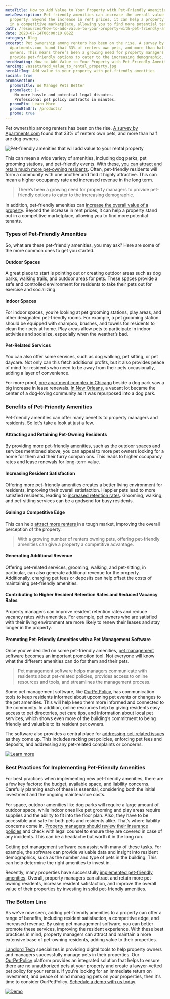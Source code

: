 ```yaml
---
metaTitle: How to Add Value to Your Property with Pet-Friendly Amenities
metaDescription: Pet-friendly amenities can increase the overall value of a
  property. Beyond the increase in rent prices, it can help a property stand out
  in a competitive marketplace, allowing you to find more potential tenants.
path: /resources/how-to-add-value-to-your-property-with-pet-friendly-amenities
date: 2023-07-14T06:00:10.862Z
category: Blog
excerpt: Pet ownership among renters has been on the rise. A survey by
  Apartments.com found that 33% of renters own pets, and more than half are dog
  owners. This means there’s been a growing need for property managers to
  provide pet-friendly options to cater to the increasing demographic.
heroHeading: How to Add Value to Your Property with Pet-Friendly Amenities
heroImg: /assets/add_value_to_rental_property.jpg
heroAltImg: Add value to your property with pet-friendly amenities
social: true
promoSection:
  promoTitle: We Manage Pets Better
  promoText: |-
    No more hassle and potential legal disputes. 
    Professional pet policy contracts in minutes.
  promoBtn: Learn More
  promoBtnUrl: /products/
  promo: true
---
```

Pet ownership among renters has been on the rise. [A survey by Apartments.com](https://www.apartments.com/docs/default-source/Whitepapers/preferences-of-today-pdf.pdf?sfvrsn=756acb6_0) found that 33% of renters own pets, and more than half are dog owners. 

![Pet-friendly amenities that will add value to your rental property](/assets/rental_property_pet_management_software.png)

This can mean a wide variety of amenities, including dog parks, pet grooming stations, and pet-friendly events. With these, [you can attract and retain much more pet-owning residents](https://landlordtech.com/resources/how-to-increase-tenant-applications-at-your-rental-property). Often, pet-friendly residents will form a community with one another and find it highly attractive. This can mean a higher occupancy rate and increased revenue in the long term.

> There’s been a growing need for property managers to provide pet-friendly options to cater to the increasing demographic.

In addition, pet-friendly amenities can [increase the overall value of a property](https://www.canr.msu.edu/news/the_pros_and_cons_of_renting_to_pet_owners_part_1). Beyond the increase in rent prices, it can help a property stand out in a competitive marketplace, allowing you to find more potential tenants.

### Types of Pet-Friendly Amenities

So, what are these pet-friendly amenities, you may ask? Here are some of the more common ones to get you started.

#### Outdoor Spaces

A great place to start is pointing out or creating outdoor areas such as dog parks, walking trails, and outdoor areas for pets. These spaces provide a safe and controlled environment for residents to take their pets out for exercise and socializing.

#### Indoor Spaces

For indoor spaces, you’re looking at pet grooming stations, play areas, and other designated pet-friendly rooms. For example, a pet grooming station should be equipped with shampoo, brushes, and towels for residents to clean their pets at home. Play areas allow pets to participate in indoor activities and socialize, especially when the weather’s bad.

#### Pet-Related Services

You can also offer some services, such as dog walking, pet sitting, or pet daycare. Not only can this fetch additional profits, but it also provides peace of mind for residents who need to be away from their pets occasionally, adding a layer of convenience.

For more proof, [one apartment complex in Chicago](https://www.nar.realtor/blogs/spaces-to-places/placemaking-goes-to-the-dogs) beside a dog park saw a big increase in lease renewals. [In New Orleans](https://www.nar.realtor/blogs/spaces-to-places/neighborhood-eyesore-to-gathering-place-for-pooches-and-people), a vacant lot became the center of a dog-loving community as it was repurposed into a dog park.

### Benefits of Pet-Friendly Amenities

Pet-friendly amenities can offer many benefits to property managers and residents. So let's take a look at just a few.

#### Attracting and Retaining Pet-Owning Residents

By providing more pet-friendly amenities, such as the outdoor spaces and services mentioned above, you can appeal to more pet owners looking for a home for them and their furry companions. This leads to higher occupancy rates and lease renewals for long-term value.

#### Increasing Resident Satisfaction

Offering more pet-friendly amenities creates a better living environment for residents, improving their overall satisfaction. Happier pets lead to more satisfied residents, leading to [increased retention rates](https://landlordtech.com/resources/the-landlords-guide-to-tenants-with-pets). Grooming, walking, and pet-sitting services can be a godsend for busy residents.

#### Gaining a Competitive Edge

This can help [attract more renters ](https://landlordtech.com/resources/how-to-increase-tenant-applications-at-your-rental-property)in a tough market, improving the overall perception of the property.

> With a growing number of renters owning pets, offering pet-friendly amenities can give a property a competitive advantage.

#### Generating Additional Revenue

Offering pet-related services, grooming, walking, and pet-sitting, in particular, can also generate additional revenue for the property. Additionally, charging pet fees or deposits can help offset the costs of maintaining pet-friendly amenities.

#### Contributing to Higher Resident Retention Rates and Reduced Vacancy Rates

Property managers can improve resident retention rates and reduce vacancy rates with amenities. For example, pet owners who are satisfied with their living environment are more likely to renew their leases and stay longer in the property.

#### Promoting Pet-Friendly Amenities with a Pet Management Software

Once you’ve decided on some pet-friendly amenities, [pet management software](https://landlordtech.com/resources/top-pet-management-software-features-for-properties) becomes an important promotion tool. Not everyone will know what the different amenities can do for them and their pets.

> Pet management software helps managers communicate with residents about pet-related policies, provides access to online resources and tools, and streamlines the management process.

Some pet management software, like [OurPetPolicy](https://landlordtech.com/products), has communication tools to keep residents informed about upcoming pet events or changes to the pet amenities. This will help keep them more informed and connected to the community. In addition, online resources help by giving residents easy access to pet directories, pet care tips, and information about local pet services, which shows even more of the building’s commitment to being friendly and valuable to its resident pet owners.

The software also provides a central place for [addressing pet-related issues](https://landlordtech.com/resources/five-tips-for-managing-pets-on-your-rental-properties) as they come up. This includes racking pet policies, enforcing pet fees and deposits, and addressing any pet-related complaints or concerns.

[![Learn more](/assets/ourpetpolicy_pet_management_software.png "Learn more")](https://landlordtech.com/products)

### Best Practices for Implementing Pet-Friendly Amenities

For best practices when implementing new pet-friendly amenities, there are a few key factors: the budget, available space, and liability concerns. Carefully planning each of these is essential, considering both the initial investment and the ongoing maintenance costs.

For space, outdoor amenities like dog parks will require a large amount of outdoor space, while indoor ones like pet grooming and play areas require supplies and the ability to fit into the floor plan. Also, they have to be accessible and safe for both pets and residents alike. That’s where liability concerns come in. [Property managers should review their insurance policies](https://landlordtech.com/resources/the-true-cost-of-having-a-bad-pet-policy) and check with legal counsel to ensure they are covered in case of any incidents. This can be a headache but worth it in the long run.

Getting pet management software can assist with many of these tasks. For example, the software can provide valuable data and insight into resident demographics, such as the number and type of pets in the building. This can help determine the right amenities to invest in.

Recently, many properties have successfully [implemented pet-friendly amenities](https://www.washingtonpost.com/business/2021/02/15/how-apartment-communities-are-becoming-more-pet-friendly/). Overall, property managers can attract and retain more pet-owning residents, increase resident satisfaction, and improve the overall value of their properties by investing in solid pet-friendly amenities.

### The Bottom Line

As we’ve now seen, adding pet-friendly amenities to a property can offer a range of benefits, including resident satisfaction, a competitive edge, and increased revenue. By using pet management software, you can better promote these services, improving the resident experience. With these best practices in mind, property managers can attract and maintain a more extensive base of pet-owning residents, adding value to their properties.

[Landlord Tech](https://landlordtech.com/) specializes in providing digital tools to help property owners and managers successfully manage pets in their properties. Our [OurPetPolicy](https://landlordtech.com/products) platform provides an integrated solution that helps to ensure there are no unauthorized pets at your property and create a lawyer-vetted pet policy for your rentals. If you're looking for an immediate return on investment, and peace of mind managing pets on your properties, then it's time to consider OurPetPolicy. [Schedule a demo with us today](https://info.ourpetpolicy.com/demo/).

[![Demo](/assets/guaranteed_roi_on_rental_properties.png "Demo")](https://info.ourpetpolicy.com/demo/)